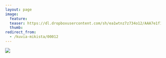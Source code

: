 ```yaml
---
layout: page
image:
  feature:
  teaser: https://dl.dropboxusercontent.com/sh/ea1wtnz7z734o12/AAA7e1f1ZDqDq3IrF_TVUue2a/mikin-kuvat/2/IMG17668-245px.jpg
  thumb:
redirect_from:
  - /kuvia-mikista/00012
---
```


[![](https://dl.dropboxusercontent.com/sh/ea1wtnz7z734o12/AAAIj-mFLSjcMAVlExs4DzWya/mikin-kuvat/2/IMG17668-800px.jpg)](https://dl.dropboxusercontent.com/sh/ea1wtnz7z734o12/AAChCibJZrFUOZHssf53gbm0a/mikin-kuvat/2/IMG17668.jpg)
